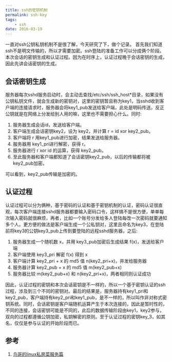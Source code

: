 ```yaml
---
title: ssh的密钥机制
permalink: ssh-key
tags:
	- ssh
date: 2016-03-19
---
```


一直对ssh公钥私钥机制不是很了解，今天研究了下，做个记录。
首先我们知道ssh不是明文传输的，所以才需要加密。ssh登陆的准备工作可以分成俩个阶段。本次会话的密钥生成和认证过程。因为在时序上，认证过程晚于会话密钥的生成，因此先讲会话密钥的生成。

## 会话密钥生成

服务器每次sshd服务启动时，会主动去查找/etc/ssh/ssh_host*目录，如果没有公钥私钥文件，就会生成新的密钥对，这里的密钥暂且称为key1，当sshd收到客户端的连接请求时，服务器会将key1_pub发送给客户端，此处是明码传送，反正公钥就是在网络上分发给别人用的嘛，这里也不需要担心什么。同时:

1. 服务器生成会话id，发送给客户端。
2. 客户端生成会话密钥key2，设为 key2，并计算 r = id xor key2_pub。
3. 客户端将 r 用key1_pub进行加密，结果发送给服务器。
4. 服务器用 key1_pri进行解密，获得 r。
5. 服务器进行 r xor id 的运算，获得 key2_pub。
6. 至此服务器和客户端都知道了会话密钥key2_pub，以后的传输都将被key2_pub加密。

可以看到，key2_pub传输是加密的。

## 认证过程

认证过程可以分为俩种，基于密码的认证和基于密钥机制的认证，密码认证很直观，每次客户端连接sshd服务器都要输入密码口令，这样搞不是很方便，单单每次输入密码就很麻烦，再者，比如一个账号分发给多人登陆每改一次密码就要通知多个人。更方便的做法是客户端生成一个公私钥对，这里且命名为key3，在登陆前将key3的公钥key3_pub上传到要登陆的远程sshd服务器，之后:

1. 服务器生成一个随机数 x，并用 key3_pub加密后生成结果 f(x)，发送给客户端
2. 客户端使用 key3_pri 解密 f(x) 得到 x
3. 客户端计算 key2_pri + x 的 md5 值 n(key2_pri+x)，并发给服务器
4. 服务器计算 key2_pub + x 的 md5 值 m(key2_pub+x)
5. 服务器比较 m(key2_pub+x) 和 n(key2_pri+x)，两者相同则认证成功

因此，认证过程的密钥和本次会话密钥是不一样的，所以一个基于密钥认证的ssh过程，涉及到三个不同的密钥对。最后的结果是，服务器持有key1_pri和key2_pub，客户端持有key2_pri和key1_pub，是不一样的，所以叫作非对称式密钥系统。同时，会话密钥是客户端随机运算产生于本次连接的，因此是暂时性的，不同的连接，会话密钥可能是不同的，此后的数据传输阶段由key1，key2参与，双向的过程都遵循公钥加密，私钥解密的原则。至于认证过程的密钥key_3，如其名，仅仅是参与认证的开始阶段而已。

## 参考

1. [鸟哥的linux私房菜服务篇](http://linux.vbird.org/linux_server/0310telnetssh.php)
